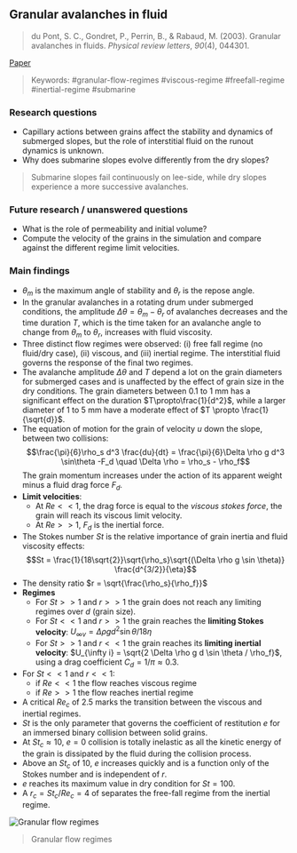 ## Granular avalanches in fluid
> du Pont, S. C., Gondret, P., Perrin, B., & Rabaud, M. (2003). Granular avalanches in fluids. _Physical review letters_, _90_(4), 044301.

[Paper](https://journals.aps.org/prl/abstract/10.1103/PhysRevLett.90.044301)

> Keywords: #granular-flow-regimes #viscous-regime #freefall-regime #inertial-regime #submarine 

### Research questions
- Capillary actions between grains affect the stability and dynamics of submerged slopes, but the role of interstitial fluid on the runout dynamics is unknown. 
- Why does submarine slopes evolve differently from the dry slopes?
> Submarine slopes fail continuously on lee-side, while dry slopes experience a more successive avalanches.


### Future research / unanswered questions
- What is the role of permeability and initial volume?
- Compute the velocity of the grains in the simulation and compare against the different regime limit velocities. 
### Main findings
- $\theta_m$ is the maximum angle of stability and $\theta_r$ is the repose angle.
- In the granular avalanches in a rotating drum under submerged conditions, the amplitude $\Delta \theta = \theta_m - \theta_r$ of avalanches decreases and the time duration $T$, which is the time taken for an avalanche angle to change from $\theta_m$ to $\theta_r$, increases with fluid viscosity.
- Three distinct flow regimes were observed: (i) free fall regime (no fluid/dry case), (ii) viscous, and (iii) inertial regime. The interstitial fluid governs the response of the final two regimes. 
- The avalanche amplitude $\Delta \theta$ and $T$ depend a lot on the grain diameters for submerged cases and is unaffected by the effect of grain size in the dry conditions. The grain diameters between 0.1 to 1 mm has a significant effect on the duration $T\propto\frac{1}{d^2}$, while a larger diameter of 1 to 5 mm have a moderate effect of $T \propto \frac{1}{\sqrt{d}}$.
- The equation of motion for the grain of velocity $u$ down the slope, between two collisions: 
$$\frac{\pi}{6}\rho_s d^3 \frac{du}{dt} = \frac{\pi}{6}\Delta \rho g d^3 \sin\theta -F_d \quad \Delta \rho = \rho_s - \rho_f$$
The grain momentum increases under the action of its apparent weight minus a fluid drag force $F_d$. 
- **Limit velocities**:
	- At $Re << 1$, the drag force is equal to the _viscous stokes force_, the grain will reach its viscous limit velocity.
	- At $Re >> 1$, $F_d$ is the inertial force.
- The Stokes number $St$ is the relative importance of grain inertia and fluid viscosity effects:
$$St = \frac{1}{18\sqrt{2}}\sqrt{\rho_s}\sqrt{(\Delta \rho g \sin \theta)} \frac{d^{3/2}}{\eta}$$
- The density ratio $r = \sqrt{\frac{\rho_s}{\rho_f}}$
- **Regimes**
	- For $St >> 1$ and $r >> 1$ the grain does not reach any limiting regimes over $d$ (grain size).
	- For $St << 1$ and $r >> 1$ the grain reaches the __limiting Stokes velocity__: $U_{\infty v}  = \Delta \rho g d^2 \sin \theta  / {18 \eta}$
	- For $St >> 1$ and $r << 1$ the grain reaches its __limiting inertial velocity__: $U_{\infty i} = \sqrt{2 \Delta \rho g d \sin \theta / \rho_f}$, using a drag coefficient $C_d = 1/\pi \approx 0.3$.
- For $St << 1$ and $r << 1$:
	- if $Re << 1$ the flow reaches viscous regime
	- if $Re >> 1$ the flow reaches inertial regime
- A critical $Re_c$ of 2.5 marks the transition between the viscous and inertial regimes.
- $St$ is the only parameter that governs the coefficient of restitution $e$ for an immersed binary collision between solid grains. 
- At $St_c \approx 10$, $e = 0$ collision is totally inelastic as all the kinetic energy of the grain is dissipated by the fluid during the collision process.
- Above an $St_c$ of 10, $e$ increases quickly and is a function only of the Stokes number and is independent of $r$. 
- $e$ reaches its maximum value in dry condition for $St = 100$.
- A $r_c = St_c / Re_c = 4$ of separates the free-fall regime from the inertial regime.

![Granular flow regimes](https://raw.githubusercontent.com/kks32-docs/notes/main/submarine-slides/granular-avalanches-fluid/granular-fluid-regimes.png)
> Granular flow regimes